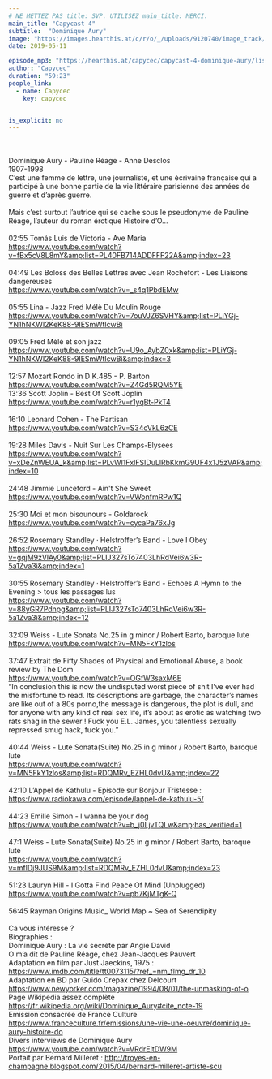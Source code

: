```yaml
---
# NE METTEZ PAS title: SVP. UTILISEZ main_title: MERCI.
main_title: "Capycast 4"
subtitle:  "Dominique Aury"
image: "https://images.hearthis.at/c/r/o/_/uploads/9120740/image_track/3085486/w1400_h1400_q70_m1557598117----cropped_1557597925085.jpg"
date: 2019-05-11

episode_mp3: "https://hearthis.at/capycec/capycast-4-dominique-aury/listen.mp3?s=piV"
author: "Capycec"
duration: "59:23"
people_link: 
  - name: Capycec
    key: capycec


is_explicit: no
---
```


<PodcastHeader/>

<!-- ECRIRE LA DESCRIPTION DE L'EPISODE SOUS CETTE LIGNE -->
<br><br>Dominique Aury - Pauline Réage - Anne Desclos<br>1907-1998<br>C’est une femme de lettre, une journaliste, et une écrivaine française qui a participé à une bonne partie de la vie littéraire parisienne des années de guerre et d’après guerre.<br><br>Mais c’est surtout l’autrice qui se cache sous le pseudonyme de Pauline Réage, l’auteur du roman érotique Histoire d’O...<br><br>02:55 Tomás Luis de Victoria - Ave Maria<br>https://www.youtube.com/watch?v=fBx5cV8L8mY&amp;list=PL40FB714ADDFFF22A&amp;index=23<br><br>04:49 Les Boloss des Belles Lettres avec Jean Rochefort - Les Liaisons dangereuses<br>https://www.youtube.com/watch?v=_s4q1PbdEMw<br><br>05:55 Lina - Jazz Fred Mélè Du Moulin Rouge<br>https://www.youtube.com/watch?v=7ouVJZ6SVHY&amp;list=PLiYGj-YN1hNKWI2KeK88-9IESmWtIcwBi<br><br>09:05 Fred Mèlé et son jazz<br>https://www.youtube.com/watch?v=U9o_AybZ0xk&amp;list=PLiYGj-YN1hNKWI2KeK88-9IESmWtIcwBi&amp;index=3<br><br>12:57 Mozart Rondo in D K.485 - P. Barton<br>https://www.youtube.com/watch?v=Z4Gd5RQM5YE<br>13:36 Scott Joplin - Best Of Scott Joplin<br>https://www.youtube.com/watch?v=r1yqBt-PkT4<br><br>16:10 Leonard Cohen - The Partisan<br>https://www.youtube.com/watch?v=S34cVkL6zCE<br><br>19:28 Miles Davis - Nuit Sur Les Champs-Elysees<br>https://www.youtube.com/watch?v=xDeZnWEUA_k&amp;list=PLvWl1FxlFSIDuLlRbKkmG9UF4x1J5zVAP&amp;index=10<br><br>24:48 Jimmie Lunceford - Ain't She Sweet<br>https://www.youtube.com/watch?v=VWonfmRPw1Q<br><br>25:30 Moi et mon bisounours - Goldarock<br>https://www.youtube.com/watch?v=cycaPa76xJg<br><br>26:52 Rosemary Standley · Helstroffer’s Band - Love I Obey<br>https://www.youtube.com/watch?v=gqjM9zVlAy0&amp;list=PLIJ327sTo7403LhRdVei6w3R-5a1Zva3i&amp;index=1<br><br>30:55 Rosemary Standley · Helstroffer’s Band - Echoes A Hymn to the Evening &gt; tous les passages lus<br>https://www.youtube.com/watch?v=88yGR7Pdnpg&amp;list=PLIJ327sTo7403LhRdVei6w3R-5a1Zva3i&amp;index=12<br><br>32:09 Weiss - Lute Sonata No.25 in g minor / Robert Barto, baroque lute<br>https://www.youtube.com/watch?v=MN5FkY1zlos<br><br>37:47 Extrait de Fifty Shades of Physical and Emotional Abuse, a book review by The Dom <br>https://www.youtube.com/watch?v=OGfW3saxM6E<br>“In conclusion this is now the undisputed worst piece of shit I’ve ever had the misfortune to read. Its descriptions are garbage, the character’s names are like out of a 80s porno,the message is dangerous, the plot is dull, and for anyone with any kind of real sex life, it’s about as erotic as watching two rats shag in the sewer ! Fuck you E.L. James, you talentless sexually repressed smug hack, fuck you.” <br><br>40:44 Weiss - Lute Sonata(Suite) No.25 in g minor / Robert Barto, baroque lute<br>https://www.youtube.com/watch?v=MN5FkY1zlos&amp;list=RDQMRv_EZHL0dvU&amp;index=22<br><br>42:10 L’Appel de Kathulu - Episode sur Bonjour Tristesse : <br>https://www.radiokawa.com/episode/lappel-de-kathulu-5/<br><br>44:23 Emilie Simon - I wanna be your dog<br>https://www.youtube.com/watch?v=b_j0LjvTQLw&amp;has_verified=1<br><br>47:1 Weiss - Lute Sonata(Suite) No.25 in g minor / Robert Barto, baroque lute<br>https://www.youtube.com/watch?v=mflDj9JUS9M&amp;list=RDQMRv_EZHL0dvU&amp;index=23<br><br>51:23 Lauryn Hill - I Gotta Find Peace Of Mind (Unplugged)<br>https://www.youtube.com/watch?v=pb7KjMTgK-Q<br><br>56:45 Rayman Origins Music_ World Map ~ Sea of Serendipity<br><br>Ca vous intéresse ?<br>Biographies :<br>Dominique Aury : La vie secrète par Angie David <br>O m’a dit de Pauline Réage, chez Jean-Jacques Pauvert<br>Adaptation en film par Just Jaeckins, 1975 : https://www.imdb.com/title/tt0073115/?ref_=nm_flmg_dr_10<br>Adaptation en BD par Guido Crepax chez Delcourt<br>https://www.newyorker.com/magazine/1994/08/01/the-unmasking-of-o<br>Page Wikipedia assez complète<br>https://fr.wikipedia.org/wiki/Dominique_Aury#cite_note-19<br>Emission consacrée de France Culture<br>https://www.franceculture.fr/emissions/une-vie-une-oeuvre/dominique-aury-histoire-do<br>Divers interviews de Dominique Aury<br>https://www.youtube.com/watch?v=VRdrEltDW9M<br>Portait par Bernard Milleret : http://troyes-en-champagne.blogspot.com/2015/04/bernard-milleret-artiste-scu

